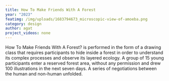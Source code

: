 ```yaml
---
title: How To Make Friends With A Forest
year: "2023"
featimg: /img/uploads/1683794673_microscopic-view-of-amoeba.png
category: design
author: agat
project_videos: none
---
```

How To Make Friends With A Forest? is performed in the form of a drawing class that requires participants to hide inside a forest in order to understand its complex processes and observe its layered ecology. A group of 15 young participants enter a reserved forest area, without any permission and drew 100 illustrations in the next seven days. A series of negotiations between the human and non-human unfolded.